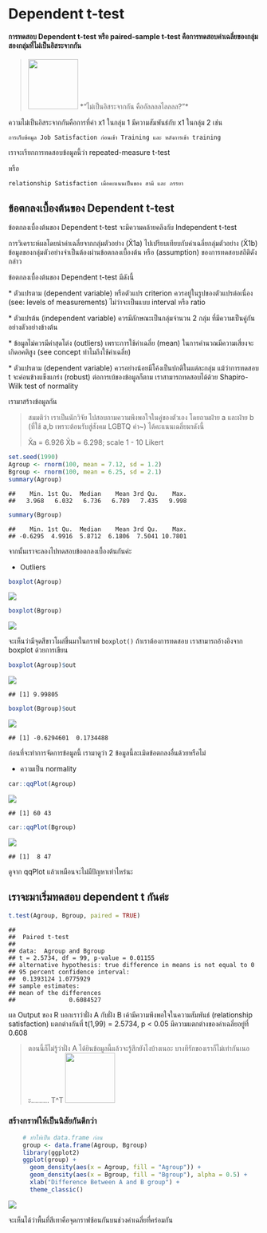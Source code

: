 # Dependent t-test

#### การทดสอบ Dependent t-test หรือ paired-sample t-test คือการทดสอบค่าเฉลี่ยของกลุ่มสองกลุ่มที่ไม่เป็นอิสระจากกัน

> <img src="docs/paired_t_files/figure-markdown_strict/แมวตั้งรับ-5.png" width="100" />
> *“ไม่เป็นอิสระจากกัน คืออัลลลลไลลลล?”*

ความไม่เป็นอิสระจากกันคือการที่ค่า x1 ในกลุ่ม 1 มีความสัมพันธ์กับ x1
ในกลุ่ม 2 เช่น

    การเก็บข้อมูล Job Satisfaction ก่อนเข้า Training และ หลังการเข้า training

เราจะเรียกการทดสอบข้อมูลนี้ว่า repeated-measure t-test

หรือ

    relationship Satisfaction เมื่อคะแนนเป็นของ สามี และ ภรรยา

## ข้อตกลงเบื้องต้นของ Dependent t-test

ข้อตกลงเบื้องต้นของ Dependent t-test จะมีความคล้ายคลึงกับ Independent t-test

การวิเคราะห์ผลโดยนำค่าเฉลี่ยจากกลุ่มตัวอย่าง (X̄1a) ไปเปรียบเทียบกับค่าเฉลี่ยกลุ่มตัวอย่าง (X̄1b) ข้อมูลของกลุ่มตัวอย่างจำเป็นต้องผ่านข้อตกลงเบื้องต้น หรือ (assumption)
ของการทดสอบสถิติดังกล่าว

ข้อตกลงเบื้องต้นของ Dependent t-test มีดังนี้

\* ตัวแปรตาม (dependent variable) หรือตัวแปร criterion
ควรอยู่ในรูปของตัวแปรต่อเนื่อง (see: levels of measurements)
ไม่ว่าจะเป็นแบบ interval หรือ ratio

\* ตัวแปรต้น (independent variable) ควรมีลักษณะเป็นกลุ่มจำนวน 2 กลุ่ม
ที่มีความเป็นคู่กันอย่างตัวอย่างข้างต้น

\* ข้อมูลไม่ควรมีค่าสุดโต่ง (outliers) เพราะการใช้ค่าเฉลี่ย (mean)
ในการคำนวณมีความเสี่ยงจะเกิดอคติสูง (see concept ทำไมถึงใช้ค่าเฉลี่ย)

\* ตัวแปรตาม (dependent variable) ควรอย่างน้อยมีโค้งเป็นปกติในแต่ละกลุ่ม
แม้ว่าการทดสอบ t จะค่อนข้างแข็งแกร่ง (robust) ต่อการเบ้ของข้อมูลก็ตาม
เราสามารถทดสอบได้ด้วย Shapiro-Wilk test of normality

เรามาสร้างข้อมูลกัน

> สมมติว่า เราเป็นนักวิจัย ไปสอบถามความพึงพอใจในคู่ของตัวเอง โดยถามฝ่าย
> a และฝ่าย b (ที่ใช้ a,b เพราะต้อนรับสู่สังคม LGBTQ ค่า~)
> ได้คะแนนเฉลี่ยมาดังนี้
>
> X̄a = 6.926
> X̄b = 6.298;
> scale 1 - 10 Likert

``` r
set.seed(1990)
Agroup <- rnorm(100, mean = 7.12, sd = 1.2)
Bgroup <- rnorm(100, mean = 6.25, sd = 2.1)
summary(Agroup)
```


    ##    Min. 1st Qu.  Median    Mean 3rd Qu.    Max. 
    ##   3.968   6.032   6.736   6.789   7.435   9.998


``` r
summary(Bgroup)
```


    ##    Min. 1st Qu.  Median    Mean 3rd Qu.    Max. 
    ## -0.6295  4.9916  5.8712  6.1806  7.5041 10.7801

จากนั้นเราจะลองไปทดสอบข้อตกลงเบื้องต้นกันค่ะ

-   Outliers
``` r
boxplot(Agroup)
```

![](docs/paired_t_files/figure-markdown_strict/unnamed-chunk-2-1.png)

``` r
boxplot(Bgroup)
```

![](paired_t_files/figure-markdown_strict/unnamed-chunk-2-2.png)

จะเห็นว่ามีจุดสีขาวโผล่ขึ้นมาในกราฟ `boxplot()` ถ้าเราต้องการทดสอบ เราสามารถอ้างอิงจาก boxplot ด้วยการเขียน

``` r
boxplot(Agroup)$out
```

![](docs/paired_t_files/figure-markdown_strict/unnamed-chunk-3-1.png)

    ## [1] 9.99805

``` r
boxplot(Bgroup)$out
```

![](docs/paired_t_files/figure-markdown_strict/unnamed-chunk-3-2.png)

    ## [1] -0.6294601  0.1734488

ก่อนที่จะทำการจัดการข้อมูลนี้ เรามาดูว่า 2 ข้อมูลนี้ละเมิดข้อตกลงอื่นด้วยหรือไม่

-   ความเป็น normality

``` r
car::qqPlot(Agroup)
```

![](docs/paired_t_files/figure-markdown_strict/unnamed-chunk-4-1.png)

    ## [1] 60 43

``` r
car::qqPlot(Bgroup)
```

![](docs/paired_t_files/figure-markdown_strict/unnamed-chunk-4-2.png)

    ## [1]  8 47

ดูจาก qqPlot แล้วเหมือนจะไม่มีปัญหาเท่าไหร่นะ

## เราจะมาเริ่มทดสอบ dependent t กันค่ะ

``` r
t.test(Agroup, Bgroup, paired = TRUE)
```

    ## 
    ##  Paired t-test
    ## 
    ## data:  Agroup and Bgroup
    ## t = 2.5734, df = 99, p-value = 0.01155
    ## alternative hypothesis: true difference in means is not equal to 0
    ## 95 percent confidence interval:
    ##  0.1393124 1.0775929
    ## sample estimates:
    ## mean of the differences 
    ##               0.6084527




ผล Output ของ R บอกเราว่าฝั่ง A กับฝั่ง B เค้ามีความพึงพอใจในความสัมพันธ์ (relationship satisfaction) แตกต่างกันที่ t(1,99) = 2.5734, p &lt; 0.05
มีความแตกต่างของค่าเฉลี่ยอยู่ที่ 0.608

> ตอนนี้ก็ไม่รู้ว่าฝั่ง A ได้ยินข้อมูลนี้แล้วจะรู้สึกยังไงบ้างเนอะ
> บางทีรักของเราก็ไม่เท่ากันเนอะ......... T^T
> <img src="docs/paired_t_files/figure-markdown_strict/แมวตั้งรับ-6.png" width="100" />


### สร้างกราฟให้เป็นนิสัยกันดีกว่า

``` r
    # ทำให้เป็น data.frame ก่อน
    group <- data.frame(Agroup, Bgroup)
    library(ggplot2)
    ggplot(group) +
      geom_density(aes(x = Agroup, fill = "Agroup")) +
      geom_density(aes(x = Bgroup, fill = "Bgroup"), alpha = 0.5) +
      xlab("Difference Between A and B group") +
      theme_classic()
```

![](docs/paired_t_files/figure-markdown_strict/unnamed-chunk-6-1.png)

จะเห็นได้ว่าพื้นที่สีเทาคือจุดกราฟซ้อนกันบนช่วงค่าเฉลี่ยที่คร่อมกัน
